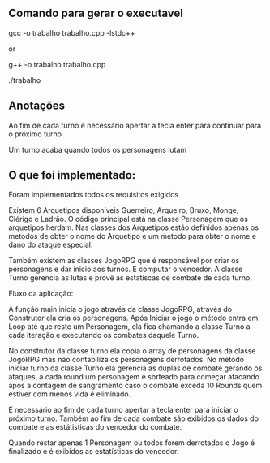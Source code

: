 ## Comando para gerar o executavel

gcc -o trabalho trabalho.cpp -lstdc++

or

g++ -o trabalho trabalho.cpp

./trabalho

## Anotações

Ao fim de cada turno é necessário apertar a tecla enter para continuar para o próximo turno

Um turno acaba quando todos os personagens lutam


## O que foi implementado:

Foram implementados todos os requisitos exigidos

Existem 6 Arquetipos disponíveis Guerreiro, Arqueiro, Bruxo, Monge, Clérigo e Ladrão.
O código principal está na classe Personagem que os arquetipos herdam.
Nas classes dos Arquetipos estão definidos apenas os metodos de obter o nome do Arquetipo e um metodo para obter o nome e dano do ataque especial.

Também existem as classes JogoRPG que é responsável por criar os personagens e dar inicio aos turnos. E computar o vencedor.
A classe Turno gerencia as lutas e provê as estatíscas de combate de cada turno.

Fluxo da aplicação:

A função main inicia o jogo através da classe JogoRPG, através do Construtor ela cria os personagens. Após Iniciar o jogo o método entra em Loop até que reste um Personagem, ela fica chamando a classe Turno a cada iteração e executando os combates daquele Turno.

No construtor da classe turno ela copia o array de personagens da classe JogoRPG mas não contabiliza os personagens derrotados. No método iniciar turno da classe Turno ela gerencia as duplas de combate gerando os ataques, a cada round um personagem é sorteado para começar atacando após a contagem de sangramento caso o combate exceda 10 Rounds quem estiver com menos vida é eliminado.

É necessário ao fim de cada turno apertar a tecla enter para iniciar o próximo turno. Também ao fim de cada combate são exibidos os dados do combate e as estátisticas do vencedor do combate.

Quando restar apenas 1 Personagem ou todos forem derrotados o Jogo é finalizado e é exibidos as estatísticas do vencedor.